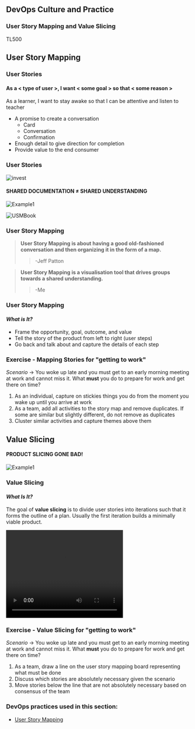<!-- .slide: data-background-image="images/RH_NewBrand_Background.png" -->
## DevOps Culture and Practice <!-- {.element: class="course-title"} -->
### User Story Mapping and Value Slicing <!-- {.element: class="title-color"} -->
TL500 <!-- {.element: class="title-color"} -->



<!-- .slide: id="usm" -->
## User Story Mapping



### User Stories
#### As a < type of user >, I want < some goal > so that < some reason >
As a learner, I want to stay awake so that I can be attentive and listen to teacher

* A promise to create a conversation
  * Card
  * Conversation
  * Confirmation
* Enough detail to give direction for completion
* Provide value to the end consumer



### User Stories
![invest](images/user-stories/user-stories-invest.png)



#### SHARED DOCUMENTATION &#8800; SHARED UNDERSTANDING
![Example1](images/value-slicing/glad-we-all-agree-1.png)



![USMBook](images/usm/book.png)



### User Story Mapping
> **User Story Mapping is about having a good old-fashioned conversation and then organizing it in the form of a map.**
> > -Jeff Patton

> **User Story Mapping is a visualisation tool that drives groups towards a shared understanding.**
> > -Me



### User Story Mapping
#### _What is It?_
* Frame the opportunity, goal, outcome, and value
* Tell the story of the product from left to right (user steps)
* Go back and talk about and capture the details of each step




### Exercise -  Mapping Stories for "getting to work"
*Scenario* -> You woke up late and you must get to an early morning meeting at work
and cannot miss it. What **must** you do to prepare for work and get there on time?
1. As an individual, capture on stickies things you do from the moment you wake up until you arrive at work<!-- {.element: class="fragment"  data-fragment-index="1"} -->
2. As a team, add all activities to the story map and remove duplicates. If some are similar but slightly different, do not remove as duplicates<!-- {.element: class="fragment"  data-fragment-index="2"} -->
3. Cluster similar activities and capture themes above them<!-- {.element: class="fragment"  data-fragment-index="3"} -->




<!-- .slide: id="value-slicing" -->
## Value Slicing



#### PRODUCT SLICING GONE BAD!
![Example1](images/value-slicing/slicing-gone-wrong.jpg )



### Value Slicing
#### _What Is It?_
The goal of **value slicing** is to divide user stories into iterations such
that it forms the outline of a plan. Usually the first iteration builds a
minimally viable product.



<video width="320" height="240" controls>
  <source src="images/usm/value_slicing.mp4" type="video/mp4">
</video>



### Exercise - Value Slicing for "getting to work"
*Scenario* -> You woke up late and you must get to an early morning meeting at work
and cannot miss it. What **must** you do to prepare for work and get there on time?

1. As a team, draw a line on the user story mapping board representing what
must be done<!-- {.element: class="fragment"  data-fragment-index="1"} -->
2. Discuss which stories are absolutely necessary given the scenario<!-- {.element: class="fragment"  data-fragment-index="2"} -->
3. Move stories below the line that are not absolutely necessary based on
consensus of the team<!-- {.element: class="fragment"  data-fragment-index="3"} -->



<!-- .slide: data-background-image="images/chef-background.png", class="white-style" -->
### DevOps practices used in this section:
- [User Story Mapping](https://openpracticelibrary.com/practice/user-story-mapping/)
